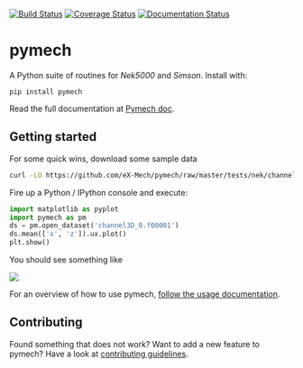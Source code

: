 [![Build Status](https://travis-ci.org/eX-Mech/pymech.svg?branch=master)](https://travis-ci.org/eX-Mech/pymech/builds)
[![Coverage Status](https://coveralls.io/repos/github/eX-Mech/pymech/badge.png?branch=master)](https://coveralls.io/github/eX-Mech/pymech?branch=master)
[![Documentation Status](https://readthedocs.org/projects/pymech/badge/?version=latest)](http://pymech.readthedocs.org/en/latest/?badge=latest)

# pymech

A Python suite of routines for *Nek5000* and *Simson*. Install with:

```
pip install pymech
```

Read the full documentation at [Pymech doc](http://pymech.readthedocs.io).

## Getting started

For some quick wins, download some sample data

```sh
curl -LO https://github.com/eX-Mech/pymech/raw/master/tests/nek/channel3D_0.f00001
```

Fire up a Python / IPython console and execute:

```py
import matplotlib as pyplot
import pymech as pm
ds = pm.open_dataset('channel3D_0.f00001')
ds.mean(['x', 'z']).ux.plot()
plt.show()
```

You should see something like

![](https://pymech.readthedocs.io/en/latest/_images/usage_37_1.png)

For an overview of how to use pymech, [follow the usage
documentation](https://pymech.readthedocs.io/en/latest/usage.html).

## Contributing

Found something that does not work? Want to add a new feature to pymech? Have a
look at [contributing
guidelines](https://pymech.readthedocs.io/en/latest/contributing.html).
